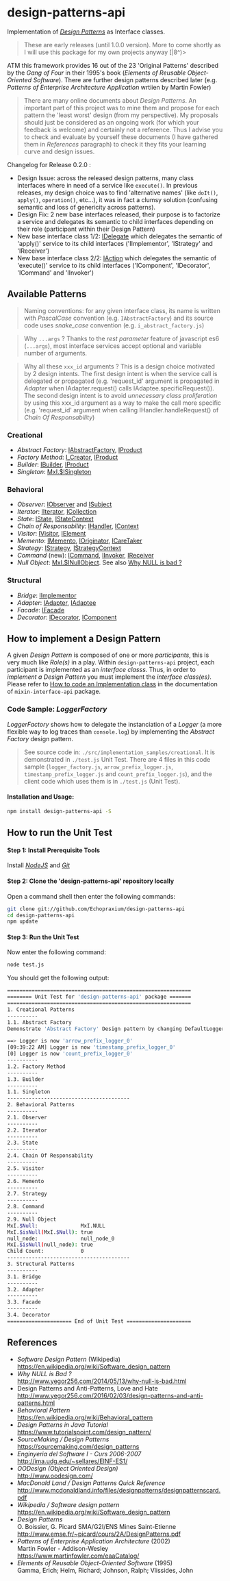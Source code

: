 # design-patterns-api

Implementation of [_Design Patterns_](http://www.mcdonaldland.info/files/designpatterns/designpatternscard.pdf) as Interface classes.
>These are early releases (until 1.0.0 version). More to come shortly as I will use this package for my own projects anyway [|8^)>  

ATM this framework provides 16 out of the 23 'Original Patterns' described by the _Gang of Four_ in their 1995's book (_Elements of Reusable Object-Oriented Software_). There are further design patterns described later (e.g. _Patterns of Enterprise Architecture Application_ wrtiien by Martin Fowler)

>There are many online documents about _Design Patterns_. An important part of this project was to mine them and propose for each pattern the 'least worst' design (from my perspective). My proposals should just be considered as an ongoing work (for which your feedback is welcome) and certainly not a reference. Thus I advise you to check and evaluate by yourself these  documents (I have gathered them in _References_ paragraph) to check it they fits your learning curve and design issues.
  
Changelog for Release 0.2.0 :
* Design Issue: across the released design patterns, many class interfaces where in need of a service like `execute()`. In previous releases, my design choice was to find 'alternative names' (like `doIt()`, `apply()`, `operation()`, etc...), it was in fact a clumsy solution (confusing semantic and loss of genericity across patterns).
* Design Fix: 2 new base interfaces released, their purpose is to factorize a service and delegates its semantic to child interfaces depending on their role (participant within their Design Pattern)
* New base interface class 1/2: [IDelegate](https://github.com/Echopraxium/design-patterns-api/blob/master/src/behavioral/i_delegate.js)    which delegates the semantic of 'apply()' service to its child interfaces ('IImplementor', 'IStrategy' and 'IReceiver')
* New base interface class 2/2: [IAction](https://github.com/Echopraxium/design-patterns-api/blob/master/src/behavioral/i_action.js) which delegates the semantic of 'execute()' service to its child interfaces ('IComponent', 'IDecorator', 'ICommand' and 'IInvoker')

## Available Patterns

>Naming conventions: for any given interface class, its name is written with _PascalCase_ convention (e.g. `IAbstractFactory`) and its source code uses _snake_case_ convention (e.g. `i_abstract_factory.js`)

>Why `...args` ? Thanks to the _rest parameter_ feature of javascript es6 (`...args`), most interface services accept optional and variable number of arguments.

>Why all these `xxx_id` arguments ? This is a design choice motivated by 2 design intents. The first design intent is when the service call is delegated or propagated (e.g. 'request_id' argument is propagated in _Adapter_ when IAdapter.request() calls IAdaptee.specificRequest()). The second design intent is to avoid _unnecessary class proliferation_ by using this xxx_id argument as a way to make the call more specific (e.g. 'request_id' argument when calling IHandler.handleRequest() of _Chain Of Responsability_)

### Creational
* _Abstract Factory_: [IAbstractFactory](https://github.com/Echopraxium/design-patterns-api/blob/master/src/creational/i_abstract_factory.js), [IProduct](https://github.com/Echopraxium/design-patterns-api/blob/master/src/creational/i_product.js)
* _Factory Method_: [I_Creator](https://github.com/Echopraxium/design-patterns-api/blob/master/src/creational/i_creator.js), [IProduct](https://github.com/Echopraxium/design-patterns-api/blob/master/src/creational/i_product.js)
* _Builder_: [IBuilder](https://github.com/Echopraxium/design-patterns-api/blob/master/src/creational/i_builder.js), [IProduct](https://github.com/Echopraxium/design-patterns-api/blob/master/src/creational/i_product.js)
* _Singleton_: [MxI.$ISingleton](https://github.com/Echopraxium/mixin-interface-api/blob/master/README.md#singleton-feature)

### Behavioral
* _Observer_: [IObserver](https://github.com/Echopraxium/design-patterns-api/blob/master/src/behavioral/i_observer.js) and [ISubject](https://github.com/Echopraxium/design-patterns-api/blob/master/src/behavioral/i_subject.js)
* _Iterator_: [IIterator](https://github.com/Echopraxium/design-patterns-api/blob/master/src/behavioral/i_iterator.js), [ICollection](https://github.com/Echopraxium/design-patterns-api/blob/master/src/behavioral/i_collection.js)
* _State_: [IState](https://github.com/Echopraxium/design-patterns-api/blob/master/src/behavioral/i_state.js), [IStateContext](https://github.com/Echopraxium/design-patterns-api/blob/master/src/behavioral/i_state_context.js)
* _Chain of Responsability_: [IHandler](https://github.com/Echopraxium/design-patterns-api/blob/master/src/behavioral/i_handler.js), [IContext](https://github.com/Echopraxium/design-patterns-api/blob/master/src/behavioral/i_context.js)
* _Visitor_: [IVisitor](https://github.com/Echopraxium/design-patterns-api/blob/master/src/behavioral/i_visitor.js), [IElement](https://github.com/Echopraxium/design-patterns-api/blob/master/src/behavioral/i_element.js)
* _Memento_: [IMemento](https://github.com/Echopraxium/design-patterns-api/blob/master/src/behavioral/i_memento.js), [IOriginator](https://github.com/Echopraxium/design-patterns-api/blob/master/src/behavioral/i_originator.js), [ICareTaker](https://github.com/Echopraxium/design-patterns-api/blob/master/src/behavioral/i_care_taker.js)
* _Strategy_: [IStrategy](https://github.com/Echopraxium/design-patterns-api/blob/master/src/behavioral/i_strategy.js), [IStrategyContext](https://github.com/Echopraxium/design-patterns-api/blob/master/src/behavioral/i_strategy_context.js)
* _Command_ (new): [ICommand](https://github.com/Echopraxium/design-patterns-api/blob/master/src/behavioral/i_command.js), [IInvoker](https://github.com/Echopraxium/design-patterns-api/blob/master/src/behavioral/i_invoker.js), [IReceiver](https://github.com/Echopraxium/design-patterns-api/blob/master/src/behavioral/i_receiver.js)
* _Null Object_: [MxI.$INullObject](https://github.com/Echopraxium/mixin-interface-api/blob/master/README.md#null-object-feature). See also [Why NULL is bad ?](http://www.yegor256.com/2014/05/13/why-null-is-bad.html)

### Structural
* _Bridge_: [IImplementor](https://github.com/Echopraxium/design-patterns-api/blob/master/src/structural/i_implementor.js)
* _Adapter_: [IAdapter](https://github.com/Echopraxium/design-patterns-api/blob/master/src/structural/i_adapter.js), [IAdaptee](https://github.com/Echopraxium/design-patterns-api/blob/master/src/structural/i_adaptee.js)
* _Facade_: [IFacade](https://github.com/Echopraxium/design-patterns-api/blob/master/src/structural/i_facade.js)
* _Decorator_: [IDecorator](https://github.com/Echopraxium/design-patterns-api/blob/master/src/structural/i_decorator.js), [IComponent](https://github.com/Echopraxium/design-patterns-api/blob/master/src/structural/i_component.js)


## How to implement a Design Pattern
A given _Design Pattern_ is composed of one or more _participants_, this is very much like _Role(s)_ in a play. Within `design-patterns-api` project, each participant is implemented as an _interface classs_. Thus, in order to _implement a Design Pattern_ you must implement the _interface class(es)_. Please refer to [How to code an Implementation class](https://github.com/Echopraxium/mixin-interface-api/blob/master/README.md#how-to-code-an-implementation-class) in the documentation of `mixin-interface-api` package.

### Code Sample: _LoggerFactory_
_LoggerFactory_ shows how to delegate the instanciation of a _Logger_ (a more flexible way to log traces than `console.log`) by implementing the _Abstract Factory_ design pattern.

 >See source code in: `./src/implementation_samples/creational`. It is demonstrated in `./test.js` Unit Test. There are 4 files in this code sample (`logger_factory.js`, `arrow_prefix_logger.js`, `timestamp_prefix_logger.js` and  `count_prefix_logger.js`), and the client code which uses them is in `./test.js` (Unit Test).


#### Installation and Usage:
```bash
npm install design-patterns-api -S
```

## How to run the Unit Test
#### Step 1: Install Prerequisite Tools
Install [_NodeJS_](https://nodejs.org/en/) and [_Git_](https://git-scm.com/)

#### Step 2: Clone the 'design-patterns-api' repository locally
Open a command shell then enter the following commands:
```bash
git clone git://github.com/Echopraxium/design-patterns-api
cd design-patterns-api
npm update
```

#### Step 3: Run the Unit Test
Now enter the following command:
```bash
node test.js
```

You should get the following output:
```bash
============================================================
======== Unit Test for 'design-patterns-api' package =======
============================================================
1. Creational Patterns
----------
1.1. Abstract Factory
Demonstrate 'Abstract Factory' Design pattern by changing DefaultLogger:

==> Logger is now 'arrow_prefix_logger_0'
[09:39:22 AM] Logger is now 'timestamp_prefix_logger_0'
[0] Logger is now 'count_prefix_logger_0'
----------
1.2. Factory Method
----------
1.3. Builder
----------
1.1. Singleton
----------------------------------------
2. Behavioral Patterns
----------
2.1. Observer
----------
2.2. Iterator
----------
2.3. State
----------
2.4. Chain Of Responsability
----------
2.5. Visitor
----------
2.6. Memento
----------
2.7. Strategy
----------
2.8. Command
----------
2.9. Null Object
MxI.$Null:              MxI.NULL
MxI.$isNull(MxI.$Null): true
null_node:              null_node_0
MxI.$isNull(null_node): true
Child Count:            0
----------------------------------------
3. Structural Patterns
----------
3.1. Bridge
----------
3.2. Adapter
----------
3.3. Facade
----------
3.4. Decorator
===================== End of Unit Test =====================
```

## References
* _Software Design Pattern_ (Wikipedia)    
  https://en.wikipedia.org/wiki/Software_design_pattern
* _Why NULL is Bad ?_    
  http://www.yegor256.com/2014/05/13/why-null-is-bad.html
* Design Patterns and Anti-Patterns, Love and Hate  
  http://www.yegor256.com/2016/02/03/design-patterns-and-anti-patterns.html
* _Behavioral Pattern_    
  https://en.wikipedia.org/wiki/Behavioral_pattern
* _Design Patterns in Java Tutorial_  
  https://www.tutorialspoint.com/design_pattern/
* _SourceMaking / Design Patterns_    
  https://sourcemaking.com/design_patterns
* _Enginyeria del Software I - Curs 2006-2007_    
  http://ima.udg.edu/~sellares/EINF-ES1/
* _OODesign (Object Oriented Design)_   
  http://www.oodesign.com/
* _MacDonald Land / Design Patterns Quick Reference_   
  http://www.mcdonaldland.info/files/designpatterns/designpatternscard.pdf
* _Wikipedia / Software design pattern_    
  https://en.wikipedia.org/wiki/Software_design_pattern
* _Design Patterns_  
  O. Boissier, G. Picard SMA/G2I/ENS Mines Saint-Etienne
  http://www.emse.fr/~picard/cours/2A/DesignPatterns.pdf
* _Patterns of Enterprise Application Architecture_ (2002)  
  Martin Fowler - Addison-Wesley  
  https://www.martinfowler.com/eaaCatalog/
* _Elements of Reusable Object-Oriented Software_ (1995)  
  Gamma, Erich; Helm, Richard; Johnson, Ralph; Vlissides, John
